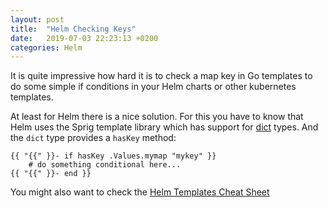 ```yaml
---
layout: post
title:  "Helm Checking Keys"
date:   2019-07-03 22:23:13 +0200
categories: Helm
---
```

It is quite impressive how hard it is to check a map key in Go templates to
do some simple if conditions in your Helm charts or other kubernetes templates. 

At least for Helm there is a nice solution. For this you have to know that
Helm uses the Sprig template library which has support for [dict](https://github.com/Masterminds/sprig/blob/master/dict.go) types. And the `dict` type provides a `hasKey` method:

    {{ "{{" }}- if hasKey .Values.mymap "mykey" }}
        # do something conditional here...
    {{ "{{" }}- end }}

You might also want to check the [Helm Templates Cheat Sheet](/cheat-sheet/Helm+Templates)
